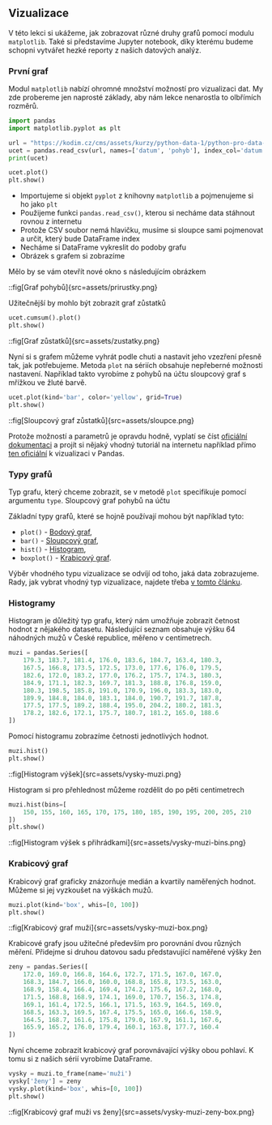 ## Vizualizace
V této lekci si ukážeme, jak zobrazovat různé druhy grafů pomocí modulu `matplotlib`. Také si představíme Jupyter notebook, díky kterému budeme schopni vytvářet hezké reporty z našich datových analýz.

### První graf

Modul `matplotlib` nabízí ohromné množství možností pro vizualizaci dat. My zde probereme jen naprosté základy, aby nám lekce nenarostla to olbřímích rozměrů.

```py
import pandas
import matplotlib.pyplot as plt

url = "https://kodim.cz/cms/assets/kurzy/python-data-1/python-pro-data-1/vizualizace/ucet.csv"
ucet = pandas.read_csv(url, names=['datum', 'pohyb'], index_col='datum')
print(ucet)

ucet.plot()
plt.show()
```

* Importujeme si objekt `pyplot` z knihovny `matplotlib` a pojmenujeme si ho jako `plt`
* Použijeme funkci `pandas.read_csv()`, kterou si necháme data stáhnout rovnou z internetu
* Protože CSV soubor nemá hlavičku, musíme si sloupce sami pojmenovat a určit, který bude DataFrame index
* Necháme si DataFrame vykreslit do podoby grafu
* Obrázek s grafem si zobrazíme

Mělo by se vám otevřít nové okno s následujícím obrázkem

::fig[Graf pohybů]{src=assets/prirustky.png}

Užitečnější by mohlo být zobrazit graf zůstatků

```py
ucet.cumsum().plot()
plt.show()
```

::fig[Graf zůstatků]{src=assets/zustatky.png}

Nyní si s grafem můžeme vyhrát podle chuti a nastavit jeho vzezření přesně tak, jak potřebujeme. Metoda `plot` na sériích obsahuje nepřeberné možnosti nastavení. Například takto vyrobíme z pohybů na účtu sloupcový graf s mřížkou ve žluté barvě.

```py
ucet.plot(kind='bar', color='yellow', grid=True)
plt.show()
```

::fig[Sloupcový graf zůstatků]{src=assets/sloupce.png}

Protože možností a parametrů je opravdu hodně, vyplatí se číst [oficiální dokumentaci](https://pandas.pydata.org/pandas-docs/stable/reference/api/pandas.Series.plot.html) a projít si nějaký vhodný tutoriál na internetu například přímo [ten oficiální](https://pandas.pydata.org/pandas-docs/stable/user_guide/visualization.html) k vizualizaci v Pandas.

### Typy grafů

Typ grafu, který chceme zobrazit, se v metodě `plot` specifikuje pomocí argumentu `type`. Sloupcový graf pohybů na účtu

Základní typy grafů, které se hojně používají mohou být například tyto:


- `plot()` - [Bodový graf](https://matplotlib.org/api/_as_gen/matplotlib.pyplot.plot.html),
- `bar()` - [Sloupcový graf](https://matplotlib.org/api/_as_gen/matplotlib.pyplot.bar.html),
- `hist()` - [Histogram](https://matplotlib.org/api/_as_gen/matplotlib.pyplot.hist.html),
- `boxplot()` - [Krabicový graf](https://matplotlib.org/api/_as_gen/matplotlib.pyplot.boxplot.html).

Výběr vhodného typu vizualizace se odvíjí od toho, jaká data zobrazujeme. Rady, jak vybrat vhodný typ vizualizace, najdete třeba [v tomto článku](https://blog.hubspot.com/marketing/types-of-graphs-for-data-visualization).

### Histogramy

Histogram je důležitý typ grafu, který nám umožňuje zobrazit četnost hodnot z nějakého datasetu. Následující seznam obsahuje výšku 64 náhodných mužů v České republice, měřeno v centimetrech.

```py
muzi = pandas.Series([
    179.3, 183.7, 181.4, 176.0, 183.6, 184.7, 163.4, 180.3,
    167.5, 166.8, 173.5, 172.5, 173.0, 177.6, 176.0, 179.5,
    182.6, 172.0, 183.2, 177.0, 176.2, 175.7, 174.3, 180.3,
    184.9, 171.1, 182.3, 169.7, 181.3, 188.8, 176.8, 159.0,
    180.3, 198.5, 185.8, 191.0, 170.9, 196.0, 183.3, 183.0,
    189.9, 184.8, 184.0, 183.1, 184.0, 190.7, 191.7, 187.8,
    177.5, 177.5, 189.2, 188.4, 195.0, 204.2, 180.2, 181.3,
    178.2, 182.6, 172.1, 175.7, 180.7, 181.2, 165.0, 188.6
])
```

Pomocí histogramu zobrazíme četnosti jednotlivých hodnot.

```py
muzi.hist()
plt.show()
```

::fig[Histogram výšek]{src=assets/vysky-muzi.png}

Histogram si pro přehlednost můžeme rozdělit do <term cs="přihrádek" en="bins"> po pěti centimetrech

```py
muzi.hist(bins=[
    150, 155, 160, 165, 170, 175, 180, 185, 190, 195, 200, 205, 210
])
plt.show()
```

::fig[Histogram výšek s přihrádkami]{src=assets/vysky-muzi-bins.png}

### Krabicový graf

Krabicový graf graficky znázorňuje medián a kvartily naměřených hodnot. Můžeme si jej vyzkoušet na výškách mužů.

```py
muzi.plot(kind='box', whis=[0, 100])
plt.show()
```

::fig[Krabicový graf muži]{src=assets/vysky-muzi-box.png}

Krabicové grafy jsou užitečné především pro porovnání dvou různých měření. Přidejme si druhou datovou sadu představující naměřené výšky žen

```py
zeny = pandas.Series([
    172.0, 169.0, 166.8, 164.6, 172.7, 171.5, 167.0, 167.0,
    168.3, 184.7, 166.0, 160.0, 168.8, 165.8, 173.5, 163.0,
    168.9, 158.4, 166.4, 169.4, 174.2, 175.6, 167.2, 168.0,
    171.5, 168.8, 168.9, 174.1, 169.0, 170.7, 156.3, 174.8,
    169.1, 161.4, 172.5, 166.1, 171.5, 163.9, 164.5, 169.0,
    168.5, 163.3, 169.5, 167.4, 175.5, 165.0, 166.6, 158.9,
    164.5, 168.7, 161.6, 175.8, 179.0, 167.9, 161.1, 167.6,
    165.9, 165.2, 176.0, 179.4, 160.1, 163.8, 177.7, 160.4
])
```

Nyní chceme zobrazit krabicový graf porovnávající výšky obou pohlaví. K tomu si z našich sérií vyrobíme DataFrame.

```py
vysky = muzi.to_frame(name='muži')
vysky['ženy'] = zeny
vysky.plot(kind='box', whis=[0, 100])
plt.show()
```

::fig[Krabicový graf muži vs ženy]{src=assets/vysky-muzi-zeny-box.png}

